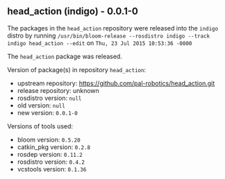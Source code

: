 ## head_action (indigo) - 0.0.1-0

The packages in the `head_action` repository were released into the `indigo` distro by running `/usr/bin/bloom-release --rosdistro indigo --track indigo head_action --edit` on `Thu, 23 Jul 2015 10:53:36 -0000`

The `head_action` package was released.

Version of package(s) in repository `head_action`:
- upstream repository: https://github.com/pal-robotics/head_action.git
- release repository: unknown
- rosdistro version: `null`
- old version: `null`
- new version: `0.0.1-0`

Versions of tools used:
- bloom version: `0.5.20`
- catkin_pkg version: `0.2.8`
- rosdep version: `0.11.2`
- rosdistro version: `0.4.2`
- vcstools version: `0.1.36`


